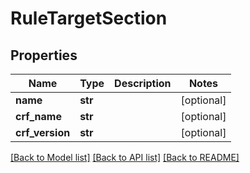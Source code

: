 # RuleTargetSection

## Properties
Name | Type | Description | Notes
------------ | ------------- | ------------- | -------------
**name** | **str** |  | [optional] 
**crf_name** | **str** |  | [optional] 
**crf_version** | **str** |  | [optional] 

[[Back to Model list]](../README.md#documentation-for-models) [[Back to API list]](../README.md#documentation-for-api-endpoints) [[Back to README]](../README.md)


